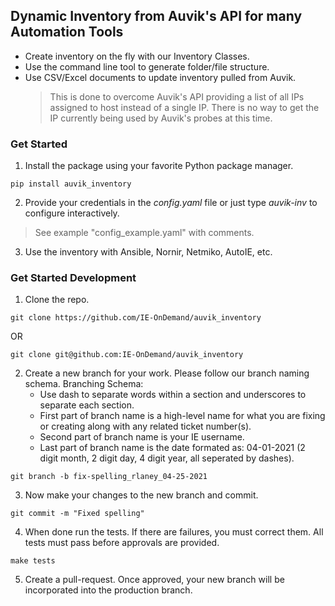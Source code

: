 ## Dynamic Inventory from Auvik's API for many Automation Tools

- Create inventory on the fly with our Inventory Classes.
- Use the command line tool to generate folder/file structure.
- Use CSV/Excel documents to update inventory pulled from Auvik.
  > This is done to overcome Auvik's API providing a list of all IPs assigned to host instead of a single IP. There is no way to get the IP currently being used by Auvik's probes at this time.

### Get Started
1. Install the package using your favorite Python package manager.
  ```
  pip install auvik_inventory
  ```

2. Provide your credentials in the _config.yaml_ file or just type *auvik-inv* to configure interactively.
  > See example "config_example.yaml" with comments.

3. Use the inventory with Ansible, Nornir, Netmiko, AutoIE, etc.


### Get Started Development
1. Clone the repo.
  ```
  git clone https://github.com/IE-OnDemand/auvik_inventory
  ```
  OR
  ```
  git clone git@github.com:IE-OnDemand/auvik_inventory
  ```

2. Create a new branch for your work.  Please follow our branch naming schema.
  Branching Schema:
    - Use dash to separate words within a section and underscores to separate each section.
    - First part of branch name is a high-level name for what you are fixing or creating along with any related ticket number(s).
    - Second part of branch name is your IE username.
    - Last part of branch name is the date formated as: 04-01-2021 (2 digit month, 2 digit day, 4 digit year, all seperated by dashes).
  ```
  git branch -b fix-spelling_rlaney_04-25-2021
  ```

3. Now make your changes to the new branch and commit.
  ```
  git commit -m "Fixed spelling"
  ```

4. When done run the tests. If there are failures, you must correct them.  All tests must pass before approvals are provided. 
  ```
  make tests
  ```

5. Create a pull-request.  Once approved, your new branch will be incorporated into the production branch.
